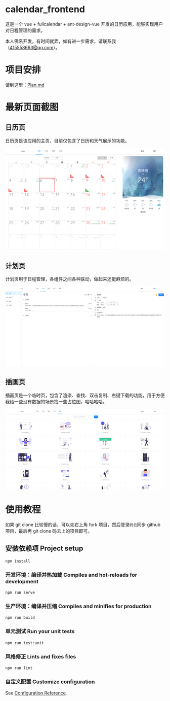 # calendar_frontend

这是一个 vue + fullcalendar + ant-design-vue 开发的日历应用，能够实现用户对日程管理的需求。

本人佛系开发，有时间就弄，如有进一步需求，请联系我（415558663@qq.com）。

# 项目安排

请到这里：[Plan.md](https://github.com/uncleguanghui/calendar_frontend/blob/master/docs/Plan.md)

# 最新页面截图

## 日历页

日历页是该应用的主页，目前仅包含了日历和天气展示的功能。

![日历页](https://raw.githubusercontent.com/uncleguanghui/calendar_frontend/master/docs/images/日历.png)

## 计划页

计划页用于日程管理，各组件之间各种联动，做起来还挺麻烦的。

![计划页](https://raw.githubusercontent.com/uncleguanghui/calendar_frontend/master/docs/images/计划.png)

## 插画页

插画页是一个临时页，包含了渲染、查找、双击复制、右键下载的功能，用于方便我给一些没有数据的场景找一些占位图，哈哈哈哈。

![插画页](https://raw.githubusercontent.com/uncleguanghui/calendar_frontend/master/docs/images/插画.png)

# 使用教程

如果 git clone 比较慢的话，可以先右上角 fork 项目，然后登录`码云`同步 github 项目，最后再 git clone 码云上的项目即可。

## 安装依赖项 Project setup

```
npm install
```

### 开发环境：编译并热加载 Compiles and hot-reloads for development

```
npm run serve
```

### 生产环境：编译并压缩 Compiles and minifies for production

```
npm run build
```

### 单元测试 Run your unit tests

```
npm run test:unit
```

### 风格修正 Lints and fixes files

```
npm run lint
```

### 自定义配置 Customize configuration

See [Configuration Reference](https://cli.vuejs.org/config/).
